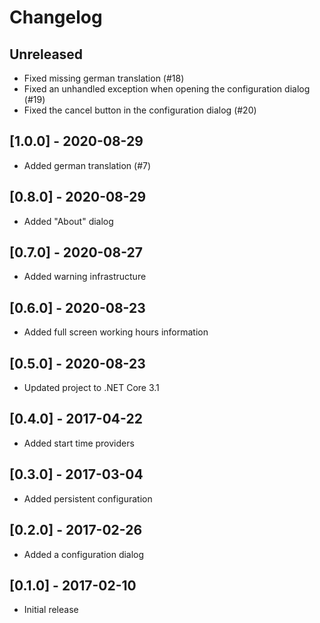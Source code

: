 # Changelog

## Unreleased
- Fixed missing german translation (#18)
- Fixed an unhandled exception when opening the configuration dialog (#19)
- Fixed the cancel button in the configuration dialog (#20)

## [1.0.0] - 2020-08-29
- Added german translation (#7)

## [0.8.0] - 2020-08-29
- Added "About" dialog

## [0.7.0] - 2020-08-27
- Added warning infrastructure

## [0.6.0] - 2020-08-23
- Added full screen working hours information

## [0.5.0] - 2020-08-23
- Updated project to .NET Core 3.1

## [0.4.0] - 2017-04-22
- Added start time providers

## [0.3.0] - 2017-03-04
- Added persistent configuration

## [0.2.0] - 2017-02-26
- Added a configuration dialog

## [0.1.0] - 2017-02-10
- Initial release